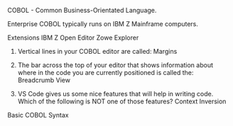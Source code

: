 COBOL - Common Business-Orientated Language.

Enterprise COBOL typically runs on IBM Z Mainframe computers.

Extensions
IBM Z Open Editor
Zowe Explorer

1. Vertical lines in your COBOL editor are called:
Margins

2. The bar across the top of your editor that shows information about where in the code you are currently positioned is called the:
Breadcrumb View

3. VS Code gives us some nice features that will help in writing code. Which of the following is NOT one of those features?
Context Inversion

Basic COBOL Syntax
